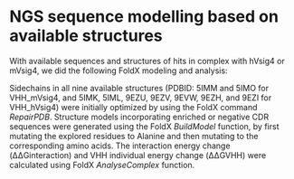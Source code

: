 # NGS sequence modelling based on available structures

With available sequences and structures of hits in complex with hVsig4 or mVsig4, we did the following FoldX modeling and analysis:

Sidechains in all nine available structures (PDBID: 5IMM and 5IMO for VHH_mVsig4, and 5IMK, 5IML, 9EZU, 9EZV, 9EVW, 9EZH, and 9EZI for VHH_hVsig4) were initially optimized by using the FoldX command _RepairPDB_. Structure models incorporating enriched or negative CDR sequences were generated using the FoldX _BuildModel_ function, by first mutating the explored residues to Alanine and then mutating to the corresponding amino acids. The interaction energy change (ΔΔGinteraction) and VHH individual energy change (ΔΔGVHH) were calculated using FoldX _AnalyseComplex_ function. 

